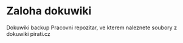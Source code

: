 Zaloha dokuwiki 
===============

Dokuwiki backup
Pracovni repozitar, ve kterem naleznete soubory z dokuwiki pirati.cz
